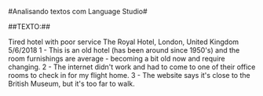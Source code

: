 #Analisando textos com Language Studio#

##TEXTO:##

 Tired hotel with poor service
 The Royal Hotel, London, United Kingdom
 5/6/2018
 1 - This is an old hotel (has been around since 1950's) and the room furnishings are average - becoming a bit old now and require changing.
 2 - The internet didn't work and had to come to one of their office rooms to check in for my flight home. 
 3 - The website says it's close to the British Museum, but it's too far to walk.
